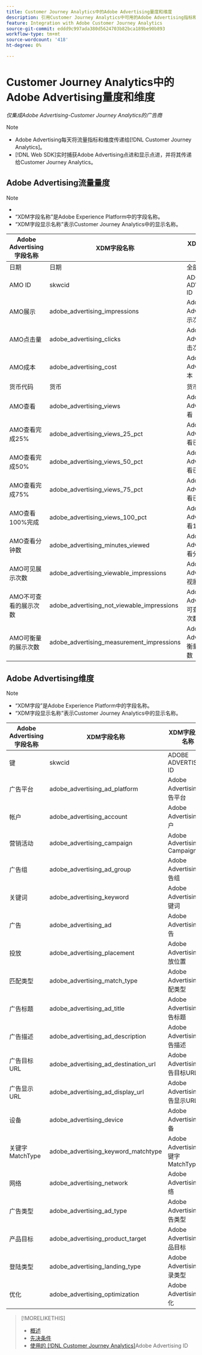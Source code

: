 ```yaml
---
title: Customer Journey Analytics中的Adobe Advertising量度和维度
description: 引用Customer Journey Analytics中可用的Adobe Advertising指标和维度。
feature: Integration with Adobe Customer Journey Analytics
source-git-commit: eddd9c997ada380d5624703b82bca189be90b893
workflow-type: tm+mt
source-wordcount: '418'
ht-degree: 0%

---
```


# Customer Journey Analytics中的Adobe Advertising量度和维度

*仅集成Adobe Advertising-Customer Journey Analytics的广告商*

>[!NOTE]
>
>* Adobe Advertising每天将流量指标和维度传递给[!DNL Customer Journey Analytics]。
>* [!DNL Web SDK]实时捕获Adobe Advertising点进和显示点进，并将其传递给Customer Journey Analytics。

## Adobe Advertising流量量度

<!-- Verify column names -->

>[!NOTE]
>
>* 
>* “XDM字段名称”是Adobe Experience Platform中的字段名称。
>* “XDM字段显示名称”表示Customer Journey Analytics中的显示名称。

| Adobe Advertising字段名称 | XDM字段名称 | XDM字段显示名称 | Source |
|------------------------------|----------------|------------------------|--------|
| 日期 | 日期 | 全部 | |
| AMO ID | skwcid | ADOBE ADVERTISING ID | 全部 |
| AMO展示 | adobe_advertising_impressions | Adobe Advertising展示次数 | 全部 |
| AMO点击量 | adobe_advertising_clicks | Adobe Advertising单击次数 | 全部 |
| AMO成本 | adobe_advertising_cost | Adobe Advertising成本 | 全部 |
| 货币代码 | 货币 | 货币 | 全部 |
| AMO查看 | adobe_advertising_views | Adobe Advertising查看 | Ad Cloud DSP |
| AMO查看完成25% | adobe_advertising_views_25_pct | Adobe Advertising查看已完成25% | Ad Cloud DSP |
| AMO查看完成50% | adobe_advertising_views_50_pct | Adobe Advertising查看已完成50% | Ad Cloud DSP |
| AMO查看完成75% | adobe_advertising_views_75_pct | Adobe Advertising查看已完成75% | Ad Cloud DSP |
| AMO查看100%完成 | adobe_advertising_views_100_pct | Adobe Advertising查看100%完成 | Ad Cloud DSP |
| AMO查看分钟数 | adobe_advertising_minutes_viewed | Adobe Advertising查看分钟数 | Ad Cloud DSP |
| AMO可见展示次数 | adobe_advertising_viewable_impressions | Adobe Advertising可视展示次数 | Ad Cloud DSP |
| AMO不可查看的展示次数 | adobe_advertising_not_viewable_impressions | Adobe Advertising不可查看的展示次数 | Ad Cloud DSP |
| AMO可衡量的展示次数 | adobe_advertising_measurement_impressions | Adobe Advertising可衡量的展示次数 | Ad Cloud DSP |

<!--
| Adobe Advertising Landing Page Views | adobe_advertising_landing_page_views | Adobe Advertising Landing Page Views | Meta Only |
| Adobe Advertising App Events | adobe_advertising_app_events | Adobe Advertising App Events | Meta Only |
| Adobe Advertising Engagements | adobe_advertising_engagements | Adobe Advertising Engagements | Meta Only |
| Adobe Advertising Ad Platform Conversions | adobe_advertising_ad_platform_conversions | Adobe Advertising Ad Platform Conversions | Meta Only |
| Adobe Advertising App Installs | adobe_advertising_app_installs | Adobe Advertising App Installs | Meta Only |
| Adobe Advertising Ad Platform Conversion Value | adobe_advertising_ad_platform_conversion_value | Adobe Advertising Ad Platform Conversion Value | Meta Only |
| Adobe Advertising Ad Platform Leads | adobe_advertising_ad_platform_leads | Adobe Advertising Ad Platform Leads | Meta Only |
| Adobe Advertising Page Like | adobe_advertising_page_like | Adobe Advertising Page Like | Meta Only |
| Adobe Advertising Phone Calls | adobe_advertising_phone_calls | Adobe Advertising Phone Calls | Meta Only |
| Adobe Advertising Messages | adobe_advertising_messages | Adobe Advertising Messages | Meta Only |
-->

## Adobe Advertising维度

>[!NOTE]
>
>* “XDM字段”是Adobe Experience Platform中的字段名称。
>* “XDM字段显示名称”表示Customer Journey Analytics中的显示名称。

| Adobe Advertising字段名称 | XDM字段名称 | XDM字段显示名称 | Source |
|------------------------------|----------------|------------------------|--------|
| 键 | skwcid | ADOBE ADVERTISING ID |
| 广告平台 | adobe_advertising_ad_platform | Adobe Advertising广告平台 |
| 帐户 | adobe_advertising_account | Adobe Advertising帐户 |
| 营销活动 | adobe_advertising_campaign | Adobe Advertising Campaign |
| 广告组 | adobe_advertising_ad_group | Adobe Advertising广告组 |
| 关键词 | adobe_advertising_keyword | Adobe Advertising关键词 |
| 广告 | adobe_advertising_ad | Adobe Advertising广告 |
| 投放 | adobe_advertising_placement | Adobe Advertising投放位置 |
| 匹配类型 | adobe_advertising_match_type | Adobe Advertising匹配类型 |
| 广告标题 | adobe_advertising_ad_title | Adobe Advertising广告标题 |
| 广告描述 | adobe_advertising_ad_description | Adobe Advertising广告描述 |
| 广告目标URL | adobe_advertising_ad_destination_url | Adobe Advertising广告目标URL |
| 广告显示URL | adobe_advertising_ad_display_url | Adobe Advertising广告显示URL |
| 设备 | adobe_advertising_device | Adobe Advertising设备 |
| 关键字MatchType | adobe_advertising_keyword_matchtype | Adobe Advertising关键字MatchType |
| 网络 | adobe_advertising_network | Adobe Advertising网络 |
| 广告类型 | adobe_advertising_ad_type | Adobe Advertising广告类型 |
| 产品目标 | adobe_advertising_product_target | Adobe Advertising产品目标 |
| 登陆类型 | adobe_advertising_landing_type | Adobe Advertising登录类型 |
| 优化 | adobe_advertising_optimization | Adobe Advertising优化 |

>[!MORELIKETHIS]
>
>* [概述](overview.md)
>* [先决条件](prerequisites.md)
>* [使用的 [!DNL Customer Journey Analytics]](ids.md)Adobe Advertising ID
